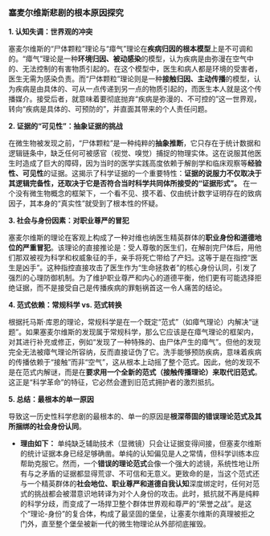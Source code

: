 ### 塞麦尔维斯悲剧的根本原因探究

**1. 认知失调：世界观的冲突**

塞麦尔维斯的“尸体颗粒”理论与“瘴气”理论在**疾病归因的根本模型**上是不可调和的。“瘴气”理论是一种**环境归因、被动感染**的模型，认为疾病是由弥漫在空气中的、无法控制的有害物质引起的。在这个模型中，医生和病人都是环境的受害者，医生无需为感染负责。而“尸体颗粒”理论则是一种**接触归因、主动传播**的模型，认为疾病是由具体的、可从一点传递到另一点的物质引起的，而医生本人就是这个传播媒介。接受后者，就意味着要彻底抛弃“疾病是弥漫的、不可控的”这一世界观，转向“疾病是具体的、可预防的”，并直面其带来的个人责任问题。

**2. 证据的“可见性”：抽象证据的挑战**

在微生物被发现之前，“尸体颗粒”是一种纯粹的**抽象推断**，它只存在于统计数据和逻辑链条中，缺乏任何可被感官（视觉、嗅觉）捕捉的物理实体。这在说服其他医生时造成了巨大的障碍，因为当时的医学实践高度依赖于解剖学和临床观察等**经验性、可见性**的证据。这揭示了科学证据的一个重要特性：**证据的说服力不仅取决于其逻辑完备性，还取决于它是否符合当时科学共同体所接受的“证据形式”。** 在一个没有微生物概念的框架下，一个看不见、摸不着、仅由统计数字证明存在的致病因子，其本身的“真实性”就受到了根本性的怀疑。

**3. 社会与身份因素：对职业尊严的冒犯**

塞麦尔维斯的理论在客观上构成了一种对维也纳医生精英群体的**职业身份和道德地位的严重冒犯**。该理论的直接推论是：受人尊敬的医生们，在解剖完尸体后，用他们那双被视为科学和权威象征的手，亲手将死亡带给了产妇。这等于是在指控“医生是凶手”。这种指控直接攻击了医生作为“生命拯救者”的核心身份认同，引发了强烈的心理防御机制。为了维护职业尊严和内心的道德平衡，他们更有可能选择拒绝证据，而不是接受自己是传播疾病的罪魁祸首这一令人痛苦的结论。

**4. 范式依赖：常规科学 vs. 范式转换**

根据托马斯·库恩的理论，常规科学是在一个既定“范式”（如瘴气理论）内解决“谜题”。如果塞麦尔维斯的发现属于常规科学，那么它应该是在瘴气理论的框架内，对其进行补充或修正，例如“发现了一种特殊的、由尸体产生的瘴气”。但他的发现完全无法被瘴气理论所容纳，反而直接证伪了它。洗手能够预防疾病，意味着疾病的传播依赖于“接触”而非“空气”，这从根本上动摇了整个范式。因此，他的发现不是在范式内解谜，而是在**要求用一个全新的范式（接触传播理论）来取代旧范式**。这正是“科学革命”的特征，它必然会遭到旧范式拥护者的激烈抵抗。

**5. 总结：最根本的单一原因**

导致这一历史性科学悲剧的最根本的、单一的原因是**根深蒂固的错误理论范式及其所捆绑的社会身份认同**。

*   **理由如下：** 单纯缺乏辅助技术（显微镜）只会让证据变得间接，但塞麦尔维斯的统计证据本身已经足够确凿。单纯的认知偏见是人之常情，但科学训练本应帮助克服它。然而，一个**错误的理论范式**会像一个强大的滤镜，系统性地让所有与之矛盾的证据都显得荒谬、不可信和无意义。更致命的是，当这个范式还与一个精英群体的**社会地位、职业尊严和道德自我认知**深度绑定时，任何对范式的挑战都会被潜意识地转译为对个人身份的攻击。此时，抵抗就不再是纯粹的科学分歧，而变成了一场捍卫整个群体世界观和尊严的“荣誉之战”。是这个“理论-身份”的复合体，构成了最坚固的堡垒，让塞麦尔维斯的真理被拒之门外，直至整个堡垒被新一代的微生物理论从外部彻底摧毁。
